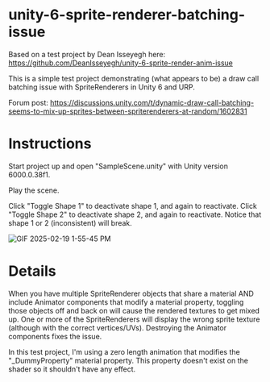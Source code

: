 # unity-6-sprite-renderer-batching-issue 

Based on a test project by Dean Isseyegh here:
https://github.com/DeanIsseyegh/unity-6-sprite-render-anim-issue

This is a simple test project demonstrating (what appears to be) a draw call batching issue with SpriteRenderers in Unity 6 and URP.

Forum post:
https://discussions.unity.com/t/dynamic-draw-call-batching-seems-to-mix-up-sprites-between-spriterenderers-at-random/1602831

# Instructions

Start project up and open "SampleScene.unity" with Unity version 6000.0.38f1.

Play the scene.

Click "Toggle Shape 1" to deactivate shape 1, and again to reactivate. Click "Toggle Shape 2" to deactivate shape 2, and again to reactivate. Notice that shape 1 or 2 (inconsistent) will break.

![GIF 2025-02-19 1-55-45 PM](https://github.com/user-attachments/assets/cf08a4cb-8def-4b30-abda-afa663f0dec4)

# Details

When you have multiple SpriteRenderer objects that share a material AND include Animator components that modify a material property, toggling those objects off and back on will cause the rendered textures to get mixed up. One or more of the SpriteRenderers will display the wrong sprite texture (although with the correct vertices/UVs). Destroying the Animator components fixes the issue.

In this test project, I'm using a zero length animation that modifies the "_DummyProperty" material property. This property doesn't exist on the shader so it shouldn't have any effect.

